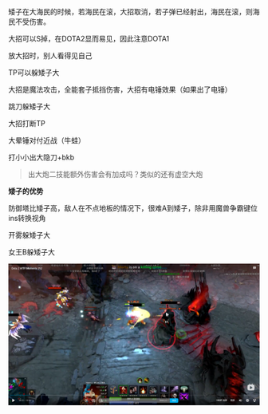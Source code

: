 矮子在大海民的时候，若海民在滚，大招取消，若子弹已经射出，海民在滚，则海民不受伤害。

大招可以S掉，在DOTA2显而易见，因此注意DOTA1

放大招时，别人看得见自己

TP可以躲矮子大

大招是魔法攻击，全能套子抵挡伤害，大招有电锤效果（如果出了电锤）

跳刀躲矮子大

大招打断TP

大晕锤对付近战（牛蛙）

打小小出大隐刀+bkb

> 出大炮二技能额外伤害会有加成吗？类似的还有虚空大炮

**矮子的优势**

防御塔比矮子高，敌人在不点地板的情况下，很难A到矮子，除非用魔兽争霸键位ins转换视角

开雾躲矮子大

女王B躲矮子大

<img src="./img/矮子的优势.png" alt="矮子的优势" style="zoom: 50%;" align="left" />